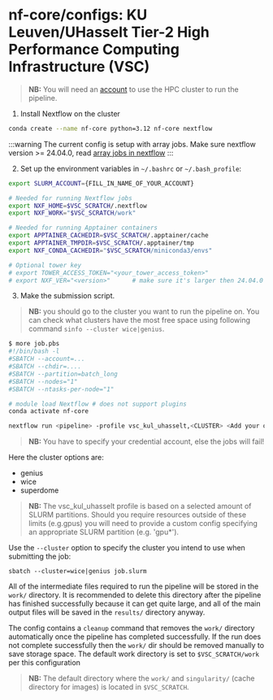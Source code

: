 # nf-core/configs: KU Leuven/UHasselt Tier-2 High Performance Computing Infrastructure (VSC)

> **NB:** You will need an [account](https://docs.vscentrum.be/en/latest/access/getting_access.html#required-steps-to-get-access) to use the HPC cluster to run the pipeline.

1. Install Nextflow on the cluster
```bash
conda create --name nf-core python=3.12 nf-core nextflow
```

:::warning
The current config is setup with array jobs. Make sure nextflow version >= 24.04.0, read [array jobs in nextflow](https://www.nextflow.io/docs/latest/process.html#array)
:::

2. Set up the environment variables in `~/.bashrc` or `~/.bash_profile`:
```bash
export SLURM_ACCOUNT={FILL_IN_NAME_OF_YOUR_ACCOUNT}

# Needed for running Nextflow jobs
export NXF_HOME=$VSC_SCRATCH/.nextflow
export NXF_WORK="$VSC_SCRATCH/work"

# Needed for running Apptainer containers
export APPTAINER_CACHEDIR=$VSC_SCRATCH/.apptainer/cache
export APPTAINER_TMPDIR=$VSC_SCRATCH/.apptainer/tmp
export NXF_CONDA_CACHEDIR="$VSC_SCRATCH/miniconda3/envs"

# Optional tower key
# export TOWER_ACCESS_TOKEN="<your_tower_access_token>"
# export NXF_VER="<version>"      # make sure it's larger then 24.04.0
```

3. Make the submission script.

> **NB:** you should go to the cluster you want to run the pipeline on. You can check what clusters have the most free space using following command `sinfo --cluster wice|genius`.

```bash
$ more job.pbs
#!/bin/bash -l
#SBATCH --account=...
#SBATCH --chdir=....
#SBATCH --partition=batch_long
#SBATCH --nodes="1"
#SBATCH --ntasks-per-node="1"

# module load Nextflow # does not support plugins
conda activate nf-core

nextflow run <pipeline> -profile vsc_kul_uhasselt,<CLUSTER> <Add your other parameters>
```

> **NB:** You have to specify your credential account, else the jobs will fail!

Here the cluster options are:

- genius
- wice
- superdome

> **NB:** The vsc_kul_uhasselt profile is based on a selected amount of SLURM partitions. Should you require resources outside of these limits (e.g.gpus) you will need to provide a custom config specifying an appropriate SLURM partition (e.g. 'gpu\*').

Use the `--cluster` option to specify the cluster you intend to use when submitting the job:

```shell
sbatch --cluster=wice|genius job.slurm 
```

All of the intermediate files required to run the pipeline will be stored in the `work/` directory. It is recommended to delete this directory after the pipeline has finished successfully because it can get quite large, and all of the main output files will be saved in the `results/` directory anyway.

The config contains a `cleanup` command that removes the `work/` directory automatically once the pipeline has completed successfully. If the run does not complete successfully then the `work/` dir should be removed manually to save storage space. The default work directory is set to `$VSC_SCRATCH/work` per this configuration

> **NB:** The default directory where the `work/` and `singularity/` (cache directory for images) is located in `$VSC_SCRATCH`.
